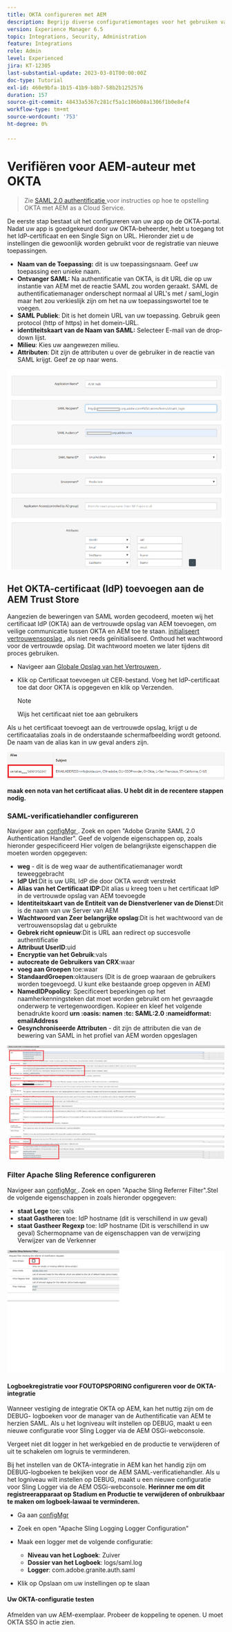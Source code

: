 ```yaml
---
title: OKTA configureren met AEM
description: Begrijp diverse configuratiemontages voor het gebruiken van enig teken-binnen gebruikend OKTA.
version: Experience Manager 6.5
topic: Integrations, Security, Administration
feature: Integrations
role: Admin
level: Experienced
jira: KT-12305
last-substantial-update: 2023-03-01T00:00:00Z
doc-type: Tutorial
exl-id: 460e9bfa-1b15-41b9-b8b7-58b2b1252576
duration: 157
source-git-commit: 48433a5367c281cf5a1c106b08a1306f1b0e8ef4
workflow-type: tm+mt
source-wordcount: '753'
ht-degree: 0%

---
```


# Verifiëren voor AEM-auteur met OKTA

> Zie [ SAML 2.0 authentificatie ](https://experienceleague.adobe.com/docs/experience-manager-learn/cloud-service/authentication/saml-2-0.html) voor instructies op hoe te opstelling OKTA met AEM as a Cloud Service.

De eerste stap bestaat uit het configureren van uw app op de OKTA-portal. Nadat uw app is goedgekeurd door uw OKTA-beheerder, hebt u toegang tot het IdP-certificaat en een Single Sign on URL. Hieronder ziet u de instellingen die gewoonlijk worden gebruikt voor de registratie van nieuwe toepassingen.

* **Naam van de Toepassing:** dit is uw toepassingsnaam. Geef uw toepassing een unieke naam.
* **Ontvanger SAML:** Na authentificatie van OKTA, is dit URL die op uw instantie van AEM met de reactie SAML zou worden geraakt. SAML de authentificatiemanager onderschept normaal al URL&#39;s met / saml_login maar het zou verkieslijk zijn om het na uw toepassingswortel toe te voegen.
* **SAML Publiek**: Dit is het domein URL van uw toepassing. Gebruik geen protocol (http of https) in het domein-URL.
* **identiteitskaart van de Naam van SAML:** Selecteer E-mail van de drop-down lijst.
* **Milieu**: Kies uw aangewezen milieu.
* **Attributen**: Dit zijn de attributen u over de gebruiker in de reactie van SAML krijgt. Geef ze op naar wens.


![ okta-application ](assets/okta-app-settings-blurred.PNG)


## Het OKTA-certificaat (IdP) toevoegen aan de AEM Trust Store

Aangezien de beweringen van SAML worden gecodeerd, moeten wij het certificaat IdP (OKTA) aan de vertrouwde opslag van AEM toevoegen, om veilige communicatie tussen OKTA en AEM toe te staan.
[ initialiseert vertrouwensopslag ](http://localhost:4502/libs/granite/security/content/truststore.html), als niet reeds geïnitialiseerd.
Onthoud het wachtwoord voor de vertrouwde opslag. Dit wachtwoord moeten we later tijdens dit proces gebruiken.

* Navigeer aan [ Globale Opslag van het Vertrouwen ](http://localhost:4502/libs/granite/security/content/truststore.html).
* Klik op Certificaat toevoegen uit CER-bestand. Voeg het IdP-certificaat toe dat door OKTA is opgegeven en klik op Verzenden.

  >[!NOTE]
  >
  >Wijs het certificaat niet toe aan gebruikers

Als u het certificaat toevoegt aan de vertrouwde opslag, krijgt u de certificaatalias zoals in de onderstaande schermafbeelding wordt getoond. De naam van de alias kan in uw geval anders zijn.

![ certificaat-alias ](assets/cert-alias.PNG)

**maak een nota van het certificaat alias. U hebt dit in de recentere stappen nodig.**

### SAML-verificatiehandler configureren

Navigeer aan [ configMgr ](http://localhost:4502/system/console/configMgr).
Zoek en open &quot;Adobe Granite SAML 2.0 Authentication Handler&quot;.
Geef de volgende eigenschappen op, zoals hieronder gespecificeerd
Hier volgen de belangrijkste eigenschappen die moeten worden opgegeven:

* **weg** - dit is de weg waar de authentificatiemanager wordt teweeggebracht
* **IdP Url**:Dit is uw URL IdP die door OKTA wordt verstrekt
* **Alias van het Certificaat IDP**:Dit alias u kreeg toen u het certificaat IdP in de vertrouwde opslag van AEM toevoegde
* **Identiteitskaart van de Entiteit van de Dienstverlener van de Dienst**:Dit is de naam van uw Server van AEM
* **Wachtwoord van Zeer belangrijke opslag**:Dit is het wachtwoord van de vertrouwensopslag dat u gebruikte
* **Gebrek richt opnieuw**:Dit is URL aan redirect op succesvolle authentificatie
* **Attribuut UserID**:uid
* **Encryptie van het Gebruik**:vals
* **autocreate de Gebruikers van CRX**:waar
* **voeg aan Groepen** toe:waar
* **StandaardGroepen**:oktausers (Dit is de groep waaraan de gebruikers worden toegevoegd. U kunt elke bestaande groep opgeven in AEM)
* **NamedIDPopolicy**: Specificeert beperkingen op het naamherkenningsteken dat moet worden gebruikt om het gevraagde onderwerp te vertegenwoordigen. Kopieer en kleef het volgende benadrukte koord **urn :oasis: namen :tc: SAML:2.0 :nameidformat: emailAddress**
* **Gesynchroniseerde Attributen** - dit zijn de attributen die van de bewering van SAML in het profiel van AEM worden opgeslagen

![ voorbeeld-authentificatie-manager ](assets/saml-authentication-settings-blurred.PNG)

### Filter Apache Sling Reference configureren

Navigeer aan [ configMgr ](http://localhost:4502/system/console/configMgr).
Zoek en open &quot;Apache Sling Referrer Filter&quot;.Stel de volgende eigenschappen in zoals hieronder opgegeven:

* **staat Lege** toe: vals
* **staat Gastheren** toe: IdP hostname (dit is verschillend in uw geval)
* **staat Gastheer Regexp** toe: IdP hostname (Dit is verschillend in uw geval)
Schermopname van de eigenschappen van de verwijzing Verwijzer van de Verkenner

![ verwijzing-filter ](assets/okta-referrer.png)

#### Logboekregistratie voor FOUTOPSPORING configureren voor de OKTA-integratie

Wanneer vestiging de integratie OKTA op AEM, kan het nuttig zijn om de DEBUG- logboeken voor de manager van de Authentificatie van AEM te herzien SAML. Als u het logniveau wilt instellen op DEBUG, maakt u een nieuwe configuratie voor Sling Logger via de AEM OSGi-webconsole.

Vergeet niet dit logger in het werkgebied en de productie te verwijderen of uit te schakelen om logruis te verminderen.

Bij het instellen van de OKTA-integratie in AEM kan het handig zijn om DEBUG-logboeken te bekijken voor de AEM SAML-verificatiehandler. Als u het logniveau wilt instellen op DEBUG, maakt u een nieuwe configuratie voor Sling Logger via de AEM OSGi-webconsole.
**Herinner me om dit registreerapparaat op Stadium en Productie te verwijderen of onbruikbaar te maken om logboek-lawaai te verminderen.**
* Ga aan [ configMgr ](http://localhost:4502/system/console/configMgr)

* Zoek en open &quot;Apache Sling Logging Logger Configuration&quot;
* Maak een logger met de volgende configuratie:
   * **Niveau van het Logboek**: Zuiver
   * **Dossier van het Logboek**: logs/saml.log
   * **Logger**: com.adobe.granite.auth.saml
* Klik op Opslaan om uw instellingen op te slaan

#### Uw OKTA-configuratie testen

Afmelden van uw AEM-exemplaar. Probeer de koppeling te openen. U moet OKTA SSO in actie zien.
